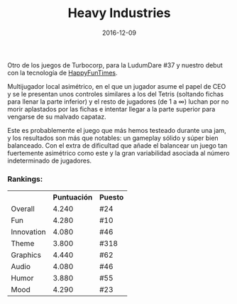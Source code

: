 ﻿---
layout: post
title: Heavy Industries
date: 2016-12-09
description: Y tú que te quejabas de tu anterior trabajo...
img: assets/img/cover/heavyindustries.png
video: iNeBuRsDnsE
tags: [Jams]
words: 3 minutos
status: published
action-text: Descarga en LudumDare
action-link: http://ludumdare.com/compo/ludum-dare-37/?action=preview&uid=53114
---

Otro de los juegos de Turbocorp, para la LudumDare #37 y nuestro debut con la tecnología de [HappyFunTimes](http://docs.happyfuntimes.net/docs/).

Multijugador local asimétrico, en el que un jugador asume el papel de CEO y se le presentan unos controles similares a los del Tetris (soltando fichas para llenar la parte inferior) y el resto de jugadores (de 1 a ∞) luchan por no morir aplastados por las fichas e intentar llegar a la parte superior para vengarse de su malvado capataz.

Este es probablemente el juego que más hemos testeado durante una jam, y los resultados son más que notables: un gameplay sólido y súper bien balanceado. Con el extra de dificultad que añade el balancear un juego tan fuertemente asimétrico como este y la gran variabilidad asociada al número indeterminado de jugadores.

### Rankings:
<table>
<tr><th></th><th class="cell-center">Puntuación</th><th class="cell-center">Puesto</th></tr>
<tr><td>Overall		</td><td class="cell-center score">4.240</td><td class="cell-center rank">#24</td></tr>
<tr><td>Fun			</td><td class="cell-center score">4.280</td><td class="cell-center rank">#10</td></tr>
<tr><td>Innovation	</td><td class="cell-center score">4.080</td><td class="cell-center rank">#46</td></tr>
<tr><td>Theme		</td><td class="cell-center score">3.800</td><td class="cell-center rank">#318</td></tr>
<tr><td>Graphics	</td><td class="cell-center score">4.440</td><td class="cell-center rank">#62</td></tr>
<tr><td>Audio		</td><td class="cell-center score">4.080</td><td class="cell-center rank">#46</td></tr>
<tr><td>Humor		</td><td class="cell-center score">3.880</td><td class="cell-center rank">#55</td></tr>
<tr><td>Mood		</td><td class="cell-center score">4.290</td><td class="cell-center rank">#23</td></tr>
</table>